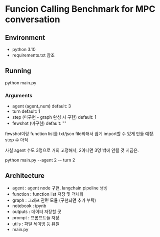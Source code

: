 # Funcion Calling Benchmark for MPC conversation

## Environment

- python 3.10  
- requirements.txt 참조

## Running

python main.py  

### Arguments

- agent (agent_num) default: 3  
- turn default: 1
- step (미구현 - graph 완성 시 구현) default: 1
- fewshot (미구현) default: ""  

fewshot이랑 function list를 txt/json file화해서 쉽게 import할 수 있게 만들 예정. step 수 아직

사실 agent 수도 3명으로 거의 고정해서, 2아니면 3명 밖에 안될 것 지금은.

python main.py --agent 2 -- turn 2

## Architecture

- agent : agent node 구현, langchain pipeline 생성
- function : function list 저장 및 객체화
- graph : 그래프 관련 모듈 (구현되면 추가 부탁)
- notebook : ipynb
- outputs : 데이터 저장할 곳 
- prompt : 프롬프트들 저장.
- utils : 파일 세이빙 등 유틸
- main.py 

